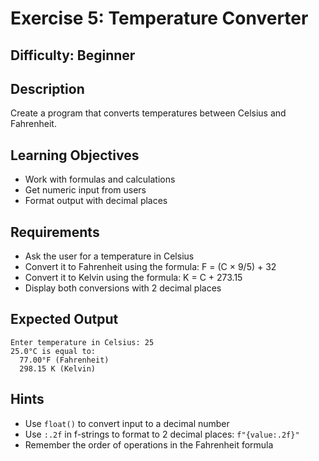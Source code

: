 # Exercise 5: Temperature Converter

## Difficulty: Beginner

## Description
Create a program that converts temperatures between Celsius and Fahrenheit.

## Learning Objectives
- Work with formulas and calculations
- Get numeric input from users
- Format output with decimal places

## Requirements
- Ask the user for a temperature in Celsius
- Convert it to Fahrenheit using the formula: F = (C × 9/5) + 32
- Convert it to Kelvin using the formula: K = C + 273.15
- Display both conversions with 2 decimal places

## Expected Output
```
Enter temperature in Celsius: 25
25.0°C is equal to:
  77.00°F (Fahrenheit)
  298.15 K (Kelvin)
```

## Hints
- Use `float()` to convert input to a decimal number
- Use `:.2f` in f-strings to format to 2 decimal places: `f"{value:.2f}"`
- Remember the order of operations in the Fahrenheit formula
